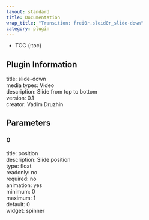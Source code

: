```yaml
---
layout: standard
title: Documentation
wrap_title: "Transition: frei0r.sleid0r_slide-down"
category: plugin
---
```

* TOC
{:toc}

## Plugin Information

title: slide-down  
media types:
Video  
description: Slide from top to bottom  
version: 0.1  
creator: Vadim Druzhin  

## Parameters

### 0

title: position    
description:
Slide position  
type: float  
readonly: no  
required: no  
animation: yes  
minimum: 0  
maximum: 1  
default: 0  
widget: spinner  

